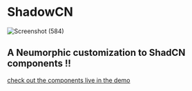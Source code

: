 # ShadowCN

![Screenshot (584)](https://github.com/user-attachments/assets/42210c50-a3dc-4195-a0e2-68cf79f19f7f)


## A Neumorphic customization to ShadCN components !!

[check out the components live in the demo](https://minhalalikhan.github.io/ShadowCN/) 





